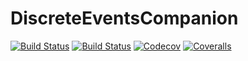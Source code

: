 # DiscreteEventsCompanion

[![Build Status](https://travis-ci.com/pbayer/DiscreteEventsCompanion.jl.svg?branch=master)](https://travis-ci.com/pbayer/DiscreteEventsCompanion.jl)
[![Build Status](https://ci.appveyor.com/api/projects/status/github/pbayer/DiscreteEventsCompanion.jl?svg=true)](https://ci.appveyor.com/project/pbayer/DiscreteEventsCompanion-jl)
[![Codecov](https://codecov.io/gh/pbayer/DiscreteEventsCompanion.jl/branch/master/graph/badge.svg)](https://codecov.io/gh/pbayer/DiscreteEventsCompanion.jl)
[![Coveralls](https://coveralls.io/repos/github/pbayer/DiscreteEventsCompanion.jl/badge.svg?branch=master)](https://coveralls.io/github/pbayer/DiscreteEventsCompanion.jl?branch=master)
